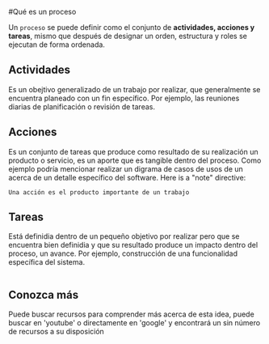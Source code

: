 #Qué es un proceso

Un `proceso` se puede definir como el conjunto de **actividades, acciones
y tareas**, mismo que después de designar un orden, estructura y roles se
ejecutan de forma ordenada.

## Actividades

Es un obejtivo generalizado de un trabajo por realizar, que generalmente
se encuentra planeado con un fin específico.
Por ejemplo, las reuniones diarias de planificación o revisión de tareas.


## Acciones

Es un conjunto de tareas que produce como resultado de su realización un 
producto o servicio, es un aporte que es tangible dentro del proceso. 
Como ejemplo podría mencionar realizar un digrama de casos de usos de un 
acerca de un detalle específico del software.
Here is a "note" directive:

```{nota}
Una acción es el producto importante de un trabajo
```

## Tareas

Está definidia dentro de un pequeño objetivo por realizar pero que se 
encuentra bien definidia y que su resultado produce un impacto dentro 
del proceso, un avance. 
Por ejemplo, construcción de una funcionalidad específica del sistema.

```{bibliography}
```

## Conozca más

Puede buscar recursos para comprender más acerca de esta idea, puede 
buscar en 'youtube' o directamente en 'google' y encontrará un sin 
número de recursos a su disposición
